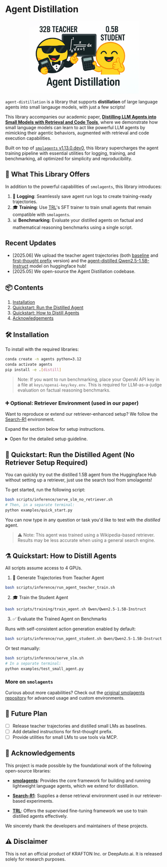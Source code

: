 # Agent Distillation

<p align="center">
  <img src="images/agent_distillation_entry.png" alt="Alt text" width="350"/>
</p>

`agent-distillation` is a library that supports **distillation** of large language agents into small langauge models, with just a few scripts!

This library accompanies our academic paper, [**Distilling LLM Agents into Small Models with Retrieval and Code Tools**](https://arxiv.org/abs/2505.17612), where we demonstrate how small language models can learn to act like powerful LLM agents by mimicking their agentic behaviors, augmented with retrieval and code execution capabilities.

Built on top of [`smolagents` v1.13.0.dev0](https://github.com/huggingface/smolagents), this library supercharges the agent training pipeline with essential utilities for logging, training, and benchmarking, all optimized for simplicity and reproducibility.

## 🔧 What This Library Offers

In addition to the powerful capabilities of `smolagents`, this library introduces:

1. 📜 **Logging**: Seamlessly save agent run logs to create training-ready trajectories.
2. 🎓 **Training**: Use [TRL](https://github.com/huggingface/trl)'s SFT trainer to train small agents that remain compatible with `smolagents`.
3. 📊 **Benchmarking**: Evaluate your distilled agents on factual and mathematical reasoning benchmarks using a single script.

## Recent Updates
- [2025.06] We upload the teacher agent trajectories (both [baseline](https://huggingface.co/datasets/agent-distillation/Qwen2.5-32B-Instruct_agent_trajectories_2k) and [first-thought prefix](https://huggingface.co/datasets/agent-distillation/Qwen2.5-32B-Instruct_agent_trajectories_2k_prefix) version) and the [agent-distilled Qwen2.5-1.5B-Instruct](https://huggingface.co/agent-distillation/agent_distilled_Qwen2.5-1.5B-Instruct) model on huggingface hub!
- [2025.05] We open-source the Agent Distillation codebase.

## 📦 Contents

1. [Installation](#installation)
2. [Quickstart: Run the Distilled Agent](#quickstart-run-the-distilled-agent)
3. [Quickstart: How to Distill Agents](#quickstart-how-to-distill-agents)
4. [Acknowledgements](#acknowledgements)


## 🛠 Installation

To install with the required libraries:

```bash
conda create -n agents python=3.12
conda activate agents
pip install -e .[distill]
```

> Note: If you want to run benchmarking, place your OpenAI API key in a file at `keys/openai-key/key.env`. This is required for LLM-as-a-judge evaluation on factual reasoning benchmarks.

### ➕ Optional: Retriever Environment (used in our paper)

Want to reproduce or extend our retriever-enhanced setup? We follow the [Search-R1](https://github.com/PeterGriffinJin/Search-R1) environment.

Expand the section below for setup instructions.
<details>
<summary>Open for the detailed setup guideline.</summary>

1. Make a conda environment for the retriever.

```bash
conda create -n retriever python=3.10
conda activate retriever
```

2. Install related libraries.

```bash
conda install pytorch==2.4.0 torchvision==0.19.0 torchaudio==2.4.0 pytorch-cuda=12.1 -c pytorch -c nvidia
pip install transformers datasets pyserini
conda install -c pytorch -c nvidia faiss-gpu=1.8.0
pip install uvicorn fastapi
```

3. Save the index and corpus from the repo.

```bash
save_path=./search/database/wikipedia
mkdir -p $save_path
python scripts/download.sh --save_path $save_path
cat $save_path/part_* > $save_path/e5_Flat.index
gzip -d $save_path/wiki-18.jsonl.gz
```

</details>

## 🚀 Quickstart: Run the Distilled Agent (No Retriever Setup Required)

You can quickly try out the distilled 1.5B agent from the Huggingface Hub without setting up a retriever, just use the search tool from smolagents!

To get started, run the following script:
```bash
bash scripts/inference/serve_slm_no_retriever.sh
# Then, in a separate terminal:
python examples/quick_start.py
```
You can now type in any question or task you'd like to test with the *distilled* agent.

> ⚠️ Note: This agent was trained using a Wikipedia-based retriever. Results may be less accurate when using a general search engine.

## ⚗️ Quickstart: How to Distill Agents

All scripts assume access to 4 GPUs.

1. 🧪 Generate Trajectories from Teacher Agent

```bash
bash scripts/inference/run_agent_teacher_train.sh
```

2. 🎓 Train the Student Agent

```bash
bash scripts/training/train_agent.sh Qwen/Qwen2.5-1.5B-Instruct
```

3. ✅ Evaluate the Trained Agent on Benchmarks

Runs with self-consistent action generation enabled by default:

```bash
bash scripts/inference/run_agent_student.sh Qwen/Qwen2.5-1.5B-Instruct training_outputs/qwen-1.5B-instruct/agent_baseline_qwen2.5_32B_teacher
```

Or test manually:

```bash
bash scripts/inference/serve_slm.sh
# In a separate terminal:
python examples/test_small_agent.py
```

### More on `smolagents`

Curious about more capabilities? Check out the [original smolagents repository](https://github.com/huggingface/smolagents) for advanced usage and custom environments.

## 🚧 Future Plan

- [ ] Release teacher trajectories and distilled small LMs as baselines.
- [ ] Add detailed instructions for first-thought prefix.
- [ ] Provide utilities for small LMs to use tools via MCP.

## 🙏 Acknowledgements

This project is made possible by the foundational work of the following open-source libraries:

- [**smolagents**](https://github.com/huggingface/smolagents): Provides the core framework for building and running lightweight language agents, which we extend for distillation.

- [**Search-R1**](https://github.com/PeterGriffinJin/Search-R1): Supplies a dense retrieval environment used in our retriever-based experiments.

- [**TRL**](https://github.com/huggingface/trl): Offers the supervised fine-tuning framework we use to train distilled agents effectively.

We sincerely thank the developers and maintainers of these projects.

## ⚠️ Disclaimer
This is not an official product of KRAFTON Inc. or DeepAuto.ai. It is released solely for research purposes.
